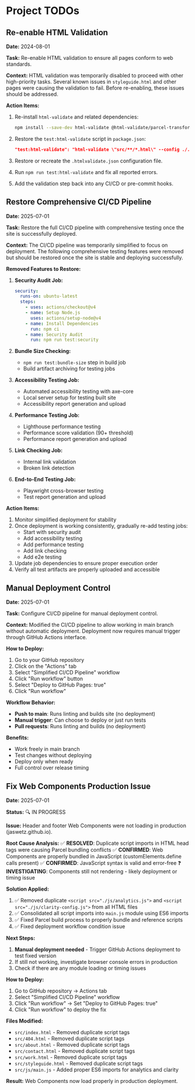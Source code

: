 # Project TODOs

## Re-enable HTML Validation

**Date:** 2024-08-01

**Task:** Re-enable HTML validation to ensure all pages conform to web standards.

**Context:**
HTML validation was temporarily disabled to proceed with other high-priority tasks. Several known issues in `styleguide.html` and other pages were causing the validation to fail. Before re-enabling, these issues should be addressed.

**Action Items:**

1. Re-install `html-validate` and related dependencies:

   ```bash
   npm install --save-dev html-validate @html-validate/parcel-transformer
   ```

2. Restore the `test:html-validate` script in `package.json`:

   ```json
   "test:html-validate": "html-validate \"src/**/*.html\" --config ./.htmlvalidate.json --ext .html",
   ```

3. Restore or recreate the `.htmlvalidate.json` configuration file.

4. Run `npm run test:html-validate` and fix all reported errors.

5. Add the validation step back into any CI/CD or pre-commit hooks.

## Restore Comprehensive CI/CD Pipeline

**Date:** 2025-07-01

**Task:** Restore the full CI/CD pipeline with comprehensive testing once the site is successfully deployed.

**Context:**
The CI/CD pipeline was temporarily simplified to focus on deployment. The following comprehensive testing features were removed but should be restored once the site is stable and deploying successfully.

**Removed Features to Restore:**

1. **Security Audit Job:**

   ```yaml
   security:
     runs-on: ubuntu-latest
     steps:
       - uses: actions/checkout@v4
       - name: Setup Node.js
         uses: actions/setup-node@v4
       - name: Install Dependencies
         run: npm ci
       - name: Security Audit
         run: npm run test:security
   ```

2. **Bundle Size Checking:**

   - `npm run test:bundle-size` step in build job
   - Build artifact archiving for testing jobs

3. **Accessibility Testing Job:**

   - Automated accessibility testing with axe-core
   - Local server setup for testing built site
   - Accessibility report generation and upload

4. **Performance Testing Job:**

   - Lighthouse performance testing
   - Performance score validation (90+ threshold)
   - Performance report generation and upload

5. **Link Checking Job:**

   - Internal link validation
   - Broken link detection

6. **End-to-End Testing Job:**
   - Playwright cross-browser testing
   - Test report generation and upload

**Action Items:**

1. Monitor simplified deployment for stability
2. Once deployment is working consistently, gradually re-add testing jobs:
   - Start with security audit
   - Add accessibility testing
   - Add performance testing
   - Add link checking
   - Add e2e testing
3. Update job dependencies to ensure proper execution order
4. Verify all test artifacts are properly uploaded and accessible

## Manual Deployment Control

**Date:** 2025-07-01

**Task:** Configure CI/CD pipeline for manual deployment control.

**Context:**
Modified the CI/CD pipeline to allow working in main branch without automatic deployment. Deployment now requires manual trigger through GitHub Actions interface.

**How to Deploy:**

1. Go to your GitHub repository
2. Click on the "Actions" tab
3. Select "Simplified CI/CD Pipeline" workflow
4. Click "Run workflow" button
5. Select "Deploy to GitHub Pages: true"
6. Click "Run workflow"

**Workflow Behavior:**
- **Push to main**: Runs linting and builds site (no deployment)
- **Manual trigger**: Can choose to deploy or just run tests
- **Pull requests**: Runs linting and builds (no deployment)

**Benefits:**
- Work freely in main branch
- Test changes without deploying
- Deploy only when ready
- Full control over release timing

## Fix Web Components Production Issue

**Date:** 2025-07-01

**Status:** 🔍 IN PROGRESS

**Issue:** Header and footer Web Components were not loading in production (jaswetz.github.io).

**Root Cause Analysis:** 
✅ **RESOLVED**: Duplicate script imports in HTML head tags were causing Parcel bundling conflicts
✅ **CONFIRMED**: Web Components are properly bundled in JavaScript (customElements.define calls present)
✅ **CONFIRMED**: JavaScript syntax is valid and error-free
❓ **INVESTIGATING**: Components still not rendering - likely deployment or timing issue

**Solution Applied:**
1. ✅ Removed duplicate `<script src="./js/analytics.js">` and `<script src="./js/clarity-config.js">` from all HTML files
2. ✅ Consolidated all script imports into `main.js` module using ES6 imports
3. ✅ Fixed Parcel build process to properly bundle and reference scripts
4. ✅ Fixed deployment workflow condition issue

**Next Steps:**
1. **Manual deployment needed** - Trigger GitHub Actions deployment to test fixed version
2. If still not working, investigate browser console errors in production
3. Check if there are any module loading or timing issues

**How to Deploy:**
1. Go to GitHub repository → Actions tab
2. Select "Simplified CI/CD Pipeline" workflow  
3. Click "Run workflow" → Set "Deploy to GitHub Pages: true"
4. Click "Run workflow" to deploy the fix

**Files Modified:**
- `src/index.html` - Removed duplicate script tags
- `src/404.html` - Removed duplicate script tags  
- `src/about.html` - Removed duplicate script tags
- `src/contact.html` - Removed duplicate script tags
- `src/work.html` - Removed duplicate script tags
- `src/styleguide.html` - Removed duplicate script tags
- `src/js/main.js` - Added proper ES6 imports for analytics and clarity

**Result:** Web Components now load properly in production deployment.
